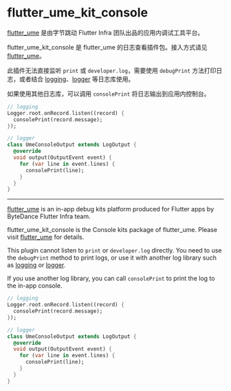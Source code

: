 # flutter_ume_kit_console

[flutter_ume](https://pub.dev/packages/flutter_ume) 是由字节跳动 Flutter Infra 团队出品的应用内调试工具平台。

flutter_ume_kit_console 是 flutter_ume 的日志查看插件包。接入方式请见 [flutter_ume](https://pub.dev/packages/flutter_ume)。

此插件无法直接监听 `print` 或 `developer.log`，需要使用 `debugPrint` 方法打印日志，或者结合 [logging](https://pub.dev/packages/logging)、[logger](https://pub.dev/packages/logger) 等日志库使用。

如果使用其他日志库，可以调用 `consolePrint` 将日志输出到应用内控制台。

```dart
// logging
Logger.root.onRecord.listen((record) {
  consolePrint(record.message);
});
```

```dart
// logger
class UmeConsoleOutput extends LogOutput {
  @override
  void output(OutputEvent event) {
    for (var line in event.lines) {
      consolePrint(line);
    }
  }
}
```

----

[flutter_ume](https://pub.dev/packages/flutter_ume) is an in-app debug kits platform produced for Flutter apps by ByteDance Flutter Infra team.

flutter_ume_kit_console is the Console kits package of flutter_ume. Please visit [flutter_ume](https://pub.dev/packages/flutter_ume) for details.

This plugin cannot listen to `print` or `developer.log` directly. You need to use the `debugPrint` method to print logs, or use it with another log library such as [logging](https://pub.dev/packages/logging) or [logger](https://pub.dev/packages/logger).

If you use another log library, you can call `consolePrint` to print the log to the in-app console.

```dart
// logging
Logger.root.onRecord.listen((record) {
  consolePrint(record.message);
});
```

```dart
// logger
class UmeConsoleOutput extends LogOutput {
  @override
  void output(OutputEvent event) {
    for (var line in event.lines) {
      consolePrint(line);
    }
  }
}
```
